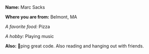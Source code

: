 

**Name:** Marc Sacks

**Where you are from:** Belmont, MA

*A favorite food:* Pizza

*A hobby:* Playing music

**Also:** :ship:ping great code. Also reading and hanging out with friends.
